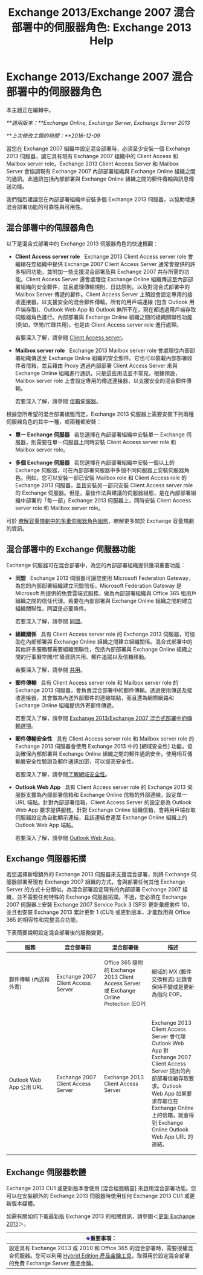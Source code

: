 ﻿---
title: 'Exchange 2013/Exchange 2007 混合部署中的伺服器角色: Exchange 2013 Help'
TOCTitle: Exchange 2013/Exchange 2007 混合部署中的伺服器角色
ms:assetid: d7104efe-6d2a-4260-bc4e-f05da477e30b
ms:mtpsurl: https://technet.microsoft.com/zh-tw/library/Dn151302(v=EXCHG.150)
ms:contentKeyID: 54651474
ms.date: 01/11/2018
mtps_version: v=EXCHG.150
ms.translationtype: HT
---

# Exchange 2013/Exchange 2007 混合部署中的伺服器角色

本主題正在編輯中。  

_**適用版本：**Exchange Online, Exchange Server, Exchange Server 2013_

_**上次修改主題的時間：**2016-12-09_

當您在 Exchange 2007 組織中設定混合部署時，必須至少安裝一個 Exchange 2013 伺服器，讓它具有現有 Exchange 2007 組織中的 Client Access 和 Mailbox server role。Exchange 2013 Client Access Server 和 Mailbox Server 會協調現有 Exchange 2007 內部部署組織與 Exchange Online 組織之間的通訊。此通訊包括內部部署與 Exchange Online 組織之間的郵件傳輸與訊息傳送功能。

我們強烈建議您在內部部署組織中安裝多個 Exchange 2013 伺服器，以協助增進混合部署功能的可靠性與可用性。

## 混合部署中的伺服器角色

以下是混合式部署中的 Exchange 2013 伺服器角色的快速概觀：

  - **Client Access server role**   Exchange 2013 Client Access server role 會繼續在您組織中提供 Exchange 2007 Client Access Server 通常會提供的許多相同功能，並附加一些支援混合部署及與 Exchange 2007 共存所需的功能。Client Access Server 還會處理從 Exchange Online 組織傳送至內部部署組織的安全郵件，並且處理傳輸規則、日誌原則，以及對混合式部署中的 Mailbox Server 傳遞的郵件。Client Access Server 上預設會設定專用的接收連接器，以支援安全的混合郵件傳輸。所有的用戶端連線 (包含 Outlook 用戶端存取)、Outlook Web App 和 Outlook 無所不在，現在都透過用戶端存取伺服器角色進行。內部部署與 Exchange Online 組織之間的組織關聯性功能 (例如，空閒/忙碌共用)，也是由 Client Access server role 進行處理。
    
    若要深入了解，請參閱 [Client Access server](https://technet.microsoft.com/zh-tw/library/dd298114\(v=exchg.150\))。

  - **Mailbox server role**   Exchange 2013 Mailbox server role 會處理從內部部署組織傳送至 Exchange Online 組織的安全郵件。它也可以裝載內部部署收件者信箱，並且藉由 Proxy 透過內部部署 Client Access Server 來與 Exchange Online 組織進行通訊，只是這些用法並不常見。根據預設，Mailbox server role 上會設定專用的傳送連接器，以支援安全的混合郵件傳輸。
    
    若要深入了解，請參閱 [信箱伺服器](https://technet.microsoft.com/zh-tw/library/jj150491\(v=exchg.150\))。

根據您所希望的混合部署組態而定，Exchange 2013 伺服器上需要安裝下列兩種伺服器角色的其中一種，或兩種都安裝：

  - **單一 Exchange 伺服器**   若您選擇在內部部署組織中安裝單一 Exchange 伺服器，則需要在單一伺服器上同時安裝 Client Access server role 和 Mailbox server role。

  - **多個 Exchange 伺服器**   若您選擇在內部部署組織中安裝一個以上的 Exchange 伺服器，可在內部部署伺服器中多個不同伺服器上安裝伺服器角色。例如，您可以安裝一部已安裝 Mailbox role 和 Client Access role 的 Exchange 2013 伺服器，並且安裝另一部只安裝 Client Access server role 的 Exchange 伺服器。但是，最佳作法與建議的伺服器組態，是在內部部署組織中部署的「每一部」Exchange 2013 伺服器上，同時安裝 Client Access server role 和 Mailbox server role。

可於 [瞭解容量規劃中的多重伺服器角色組態](http://go.microsoft.com/fwlink/?linkid=266576)，瞭解更多關於 Exchange 容量規劃的資訊。

## 混合部署中的 Exchange 伺服器功能

Exchange 伺服器可在混合部署中，為您的內部部署組織提供幾項重要功能：

  - **同盟**   Exchange 2013 伺服器可讓您使用 Microsoft Federation Gateway，為您的內部部署組織建立同盟信任。Microsoft Federation Gateway 是 Microsoft 所提供的免費雲端式服務，做為內部部署組織與 Office 365 租用戶組織之間的信任代理。若要在內部部署與 Exchange Online 組織之間的建立組織關聯性，同盟是必要條件。
    
    若要深入了解，請參閱 [同盟](https://technet.microsoft.com/zh-tw/library/dd335047\(v=exchg.150\))。

  - **組織關係**   具有 Client Access server role 的 Exchange 2013 伺服器，可協助在內部部署與 Exchange Online 組織之間建立組織關係。混合式部署中的其他許多服務都需要組織關聯性，包括內部部署與 Exchange Online 組織之間的行事曆空閒/忙碌資訊共用、郵件追蹤以及信箱移動。
    
    若要深入了解，請參閱 [共用](https://technet.microsoft.com/zh-tw/library/dd638083\(v=exchg.150\))。

  - **郵件傳輸**   具有 Client Access server role 和 Mailbox server role 的 Exchange 2013 伺服器，會負責混合部署中的郵件傳輸。透過使用傳送及接收連接器，其會做為內送外部郵件的連線端點，而且還為網際網路和 Exchange Online 組織提供外寄郵件傳遞。
    
    若要深入了解，請參閱 [Exchange 2013/Exchange 2007 混合式部署中的傳輸選項](transport-options-in-exchange-2013-exchange-2007-hybrid-deployments-exchange-2013-help.md)。

  - **郵件傳輸安全性**   具有 Client Access server role 和 Mailbox server role 的 Exchange 2013 伺服器會使用 Exchange 2013 中的 \[網域安全性\] 功能，協助確保內部部署與 Exchange Online 組織之間的郵件通訊安全。使用相互傳輸層安全性驗證及郵件通訊加密，可以提高安全性。
    
    若要深入了解，請參閱[了解網域安全性](http://go.microsoft.com/fwlink/p/?linkid=266581)。

  - **Outlook Web App**   具有 Client Access server role 的 Exchange 2013 伺服器支援為內部部署信箱和 Exchange Online 信箱的外部連線，設定單一 URL 端點。針對內部部署信箱，Client Access Server 的設定是為 Outlook Web App 要求提供服務。針對 Exchange Online 組織信箱，會將用戶端存取伺服器設定為自動顯示連結，且該連結會連至 Exchange Online 組織上的Outlook Web App 端點。
    
    若要深入了解，請參閱 [Outlook Web App](https://technet.microsoft.com/zh-tw/library/jj657718\(v=exchg.150\))。

## Exchange 伺服器拓撲

若您選擇新增額外的 Exchange 2013 伺服器來支援混合部署，則將 Exchange 伺服器部署至現有 Exchange 2007 組織的方式，會與部署任何其他 Exchange Server 的方式十分類似。為混合部署設定現有的內部部署 Exchange 2007 組織，並不需要任何特殊的 Exchange 伺服器拓撲。不過，您必須在 Exchange 2007 伺服器上安裝 Exchange 2007 Service Pack 3 (SP3) 更新彙總套件 10，並且也安裝 Exchange 2013 累計更新 1 (CU1) 或更新版本，才能啟用與 Office 365 的相容性和完整混合功能。

下表簡要說明設定混合部署後的服務變更。


<table>
<colgroup>
<col style="width: 25%" />
<col style="width: 25%" />
<col style="width: 25%" />
<col style="width: 25%" />
</colgroup>
<thead>
<tr class="header">
<th>服務</th>
<th>混合部署前</th>
<th>混合部署後</th>
<th>描述</th>
</tr>
</thead>
<tbody>
<tr class="odd">
<td><p>郵件傳輸 (內送和外寄)</p></td>
<td><p>Exchange 2007 Client Access Server</p></td>
<td><p>Office 365 隨附的 Exchange 2013 Client Access Server 或 Exchange Online Protection (EOP)</p></td>
<td><p>網域的 MX (郵件交換程式) 記錄會保持不變或是更新為指向 EOP。</p></td>
</tr>
<tr class="even">
<td><p>Outlook Web App 公用 URL</p></td>
<td><p>Exchange 2007 Client Access Server</p></td>
<td><p>Exchange 2013 Client Access Server</p></td>
<td><p>Exchange 2013 Client Access Server 會代理 Outlook Web App 對 Exchange 2007 Client Access Server 提出的內部部署信箱存取要求。Outlook Web App 如果要求存取位在 Exchange Online 上的信箱，就會得到 Exchange Online Outlook Web App URL 的連結。</p></td>
</tr>
</tbody>
</table>


## Exchange 伺服器軟體

Exchange 2013 CU1 或更新版本會使用 \[混合組態精靈\] 來啟用混合部署功能。您可以在安裝額外的 Exchange 2013 伺服器時使用任何 Exchange 2013 CU1 或更新版本媒體。

如需有關如何下載最新版 Exchange 2013 的相關資訊，請參閱＜[更新 Exchange 2013](http://technet.microsoft.com/library/jj907309)＞。

<table>
<thead>
<tr class="header">
<th><img src="images/JJ906432.important(EXCHG.150).gif" title="重要事項" alt="重要事項" />重要事項：</th>
</tr>
</thead>
<tbody>
<tr class="odd">
<td>設定具有 Exchange 2013 或 2010 和 Office 365 的混合部署時，需要授權混合伺服器。您可以利用 <a href="https://aka.ms/hybridkey">Hybrid Edition 產品金鑰工具</a>，取得用於設定混合部署的免費 Exchange Server 產品金鑰。</td>
</tr>
</tbody>
</table>

